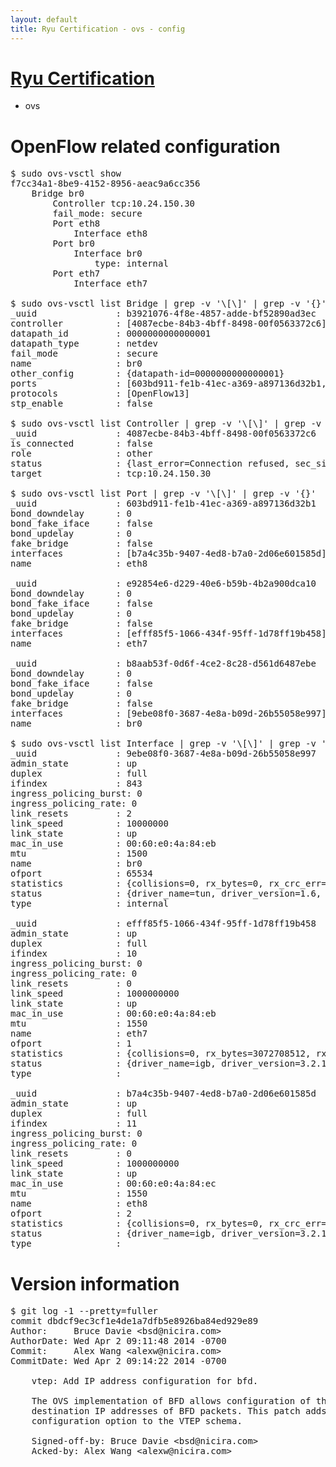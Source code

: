 ```yaml
---
layout: default
title: Ryu Certification - ovs - config
---
```

# [Ryu Certification](http://osrg.github.io/ryu/certification.html)
* ovs 

# OpenFlow related configuration
<pre>
$ sudo ovs-vsctl show
f7cc34a1-8be9-4152-8956-aeac9a6cc356
    Bridge br0
        Controller tcp:10.24.150.30
        fail_mode: secure
        Port eth8
            Interface eth8
        Port br0
            Interface br0
                type: internal
        Port eth7
            Interface eth7

$ sudo ovs-vsctl list Bridge | grep -v '\[\]' | grep -v '{}'
_uuid               : b3921076-4f8e-4857-adde-bf52890ad3ec
controller          : [4087ecbe-84b3-4bff-8498-00f0563372c6]
datapath_id         : 0000000000000001
datapath_type       : netdev
fail_mode           : secure
name                : br0
other_config        : {datapath-id=0000000000000001}
ports               : [603bd911-fe1b-41ec-a369-a897136d32b1, b8aab53f-0d6f-4ce2-8c28-d561d6487ebe, e92854e6-d229-40e6-b59b-4b2a900dca10]
protocols           : [OpenFlow13]
stp_enable          : false

$ sudo ovs-vsctl list Controller | grep -v '\[\]' | grep -v '{}'
_uuid               : 4087ecbe-84b3-4bff-8498-00f0563372c6
is_connected        : false
role                : other
status              : {last_error=Connection refused, sec_since_connect=302, sec_since_disconnect=3, state=BACKOFF}
target              : tcp:10.24.150.30

$ sudo ovs-vsctl list Port | grep -v '\[\]' | grep -v '{}'
_uuid               : 603bd911-fe1b-41ec-a369-a897136d32b1
bond_downdelay      : 0
bond_fake_iface     : false
bond_updelay        : 0
fake_bridge         : false
interfaces          : [b7a4c35b-9407-4ed8-b7a0-2d06e601585d]
name                : eth8

_uuid               : e92854e6-d229-40e6-b59b-4b2a900dca10
bond_downdelay      : 0
bond_fake_iface     : false
bond_updelay        : 0
fake_bridge         : false
interfaces          : [efff85f5-1066-434f-95ff-1d78ff19b458]
name                : eth7

_uuid               : b8aab53f-0d6f-4ce2-8c28-d561d6487ebe
bond_downdelay      : 0
bond_fake_iface     : false
bond_updelay        : 0
fake_bridge         : false
interfaces          : [9ebe08f0-3687-4e8a-b09d-26b55058e997]
name                : br0

$ sudo ovs-vsctl list Interface | grep -v '\[\]' | grep -v '{}'
_uuid               : 9ebe08f0-3687-4e8a-b09d-26b55058e997
admin_state         : up
duplex              : full
ifindex             : 843
ingress_policing_burst: 0
ingress_policing_rate: 0
link_resets         : 2
link_speed          : 10000000
link_state          : up
mac_in_use          : 00:60:e0:4a:84:eb
mtu                 : 1500
name                : br0
ofport              : 65534
statistics          : {collisions=0, rx_bytes=0, rx_crc_err=0, rx_dropped=0, rx_errors=0, rx_frame_err=0, rx_over_err=0, rx_packets=0, tx_bytes=0, tx_dropped=0, tx_errors=0, tx_packets=0}
status              : {driver_name=tun, driver_version=1.6, firmware_version=N/A}
type                : internal

_uuid               : efff85f5-1066-434f-95ff-1d78ff19b458
admin_state         : up
duplex              : full
ifindex             : 10
ingress_policing_burst: 0
ingress_policing_rate: 0
link_resets         : 0
link_speed          : 1000000000
link_state          : up
mac_in_use          : 00:60:e0:4a:84:eb
mtu                 : 1550
name                : eth7
ofport              : 1
statistics          : {collisions=0, rx_bytes=3072708512, rx_crc_err=0, rx_dropped=0, rx_errors=0, rx_frame_err=0, rx_over_err=0, rx_packets=72731076, tx_bytes=0, tx_dropped=0, tx_errors=0, tx_packets=0}
status              : {driver_name=igb, driver_version=3.2.10-k, firmware_version=3.10-0}
type                : 

_uuid               : b7a4c35b-9407-4ed8-b7a0-2d06e601585d
admin_state         : up
duplex              : full
ifindex             : 11
ingress_policing_burst: 0
ingress_policing_rate: 0
link_resets         : 0
link_speed          : 1000000000
link_state          : up
mac_in_use          : 00:60:e0:4a:84:ec
mtu                 : 1550
name                : eth8
ofport              : 2
statistics          : {collisions=0, rx_bytes=0, rx_crc_err=0, rx_dropped=0, rx_errors=0, rx_frame_err=0, rx_over_err=0, rx_packets=0, tx_bytes=6503653, tx_dropped=0, tx_errors=0, tx_packets=69324}
status              : {driver_name=igb, driver_version=3.2.10-k, firmware_version=3.10-0}
type                : 
</pre>

# Version information
<pre>
$ git log -1 --pretty=fuller
commit dbdcf9ec3cf1e4de1a7dfb5e8926ba84ed929e89
Author:     Bruce Davie &lt;bsd@nicira.com&gt;
AuthorDate: Wed Apr 2 09:11:48 2014 -0700
Commit:     Alex Wang &lt;alexw@nicira.com&gt;
CommitDate: Wed Apr 2 09:14:22 2014 -0700

    vtep: Add IP address configuration for bfd.
    
    The OVS implementation of BFD allows configuration of the source and
    destination IP addresses of BFD packets. This patch adds the same
    configuration option to the VTEP schema.
    
    Signed-off-by: Bruce Davie &lt;bsd@nicira.com&gt;
    Acked-by: Alex Wang &lt;alexw@nicira.com&gt;
</pre>
